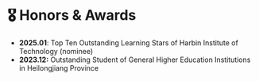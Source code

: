 <span class='anchor' id='-awards'></span>

# 🎖 Honors & Awards
- **2025.01**: Top Ten Outstanding Learning Stars of Harbin Institute of Technology (nominee)
- **2023.12:** Outstanding Student of General Higher Education Institutions in Heilongjiang Province